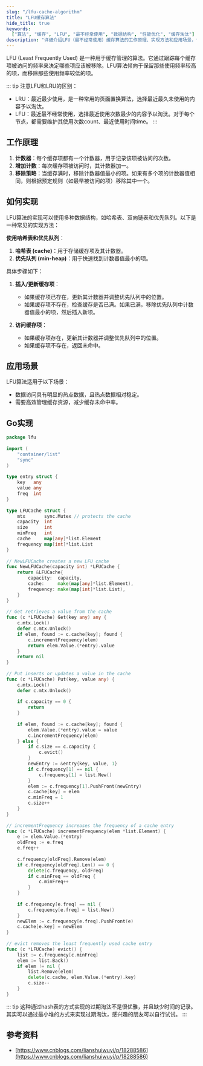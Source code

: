 ```yaml
---
slug: "/lfu-cache-algorithm"
title: "LFU缓存算法"
hide_title: true
keywords:
  ["算法", "缓存", "LFU", "最不经常使用", "数据结构", "性能优化", "缓存淘汰"]
description: "详细介绍LFU（最不经常使用）缓存算法的工作原理、实现方法和应用场景，包括缓存淘汰策略和性能分析"
---
```


LFU (Least Frequently Used) 是一种用于缓存管理的算法。它通过跟踪每个缓存项被访问的频率来决定哪些项应该被移除。LFU算法倾向于保留那些使用频率较高的项，而移除那些使用频率较低的项。

::: tip
注意LFU和LRU的区别：
*   LRU：最近最少使用，是一种常用的页面置换算法，选择最近最久未使用的内容予以淘汰。
*   LFU：最近最不经常使用，选择最近使用次数最少的内容予以淘汰。对于每个节点，都需要维护其使用次数count、最近使用时间time。
:::

## 工作原理

1.  **计数器**：每个缓存项都有一个计数器，用于记录该项被访问的次数。
2.  **增加计数**：每次缓存项被访问时，其计数器加一。
3.  **移除策略**：当缓存满时，移除计数器值最小的项。如果有多个项的计数器值相同，则根据预定规则（如最早被访问的项）移除其中一个。

## 如何实现

LFU算法的实现可以使用多种数据结构，如哈希表、双向链表和优先队列。以下是一种常见的实现方法：

**使用哈希表和优先队列**：

1.  **哈希表 (cache)**：用于存储缓存项及其计数器。
2.  **优先队列 (min-heap)**：用于快速找到计数器值最小的项。

具体步骤如下：

1.  **插入/更新缓存项**：
    
    *   如果缓存项已存在，更新其计数器并调整优先队列中的位置。
    *   如果缓存项不存在，检查缓存是否已满。如果已满，移除优先队列中计数器值最小的项，然后插入新项。
2.  **访问缓存项**：
    
    *   如果缓存项存在，更新其计数器并调整优先队列中的位置。
    *   如果缓存项不存在，返回未命中。

## 应用场景

LFU算法适用于以下场景：

*   数据访问具有明显的热点数据，且热点数据相对稳定。
*   需要高效管理缓存资源，减少缓存未命中率。

## Go实现

```go
package lfu
 
import (
    "container/list"
    "sync"
)
 
type entry struct {
    key   any
    value any
    freq  int
}
 
type LFUCache struct {
    mtx       sync.Mutex // protects the cache
    capacity  int
    size      int
    minFreq   int
    cache     map[any]*list.Element
    frequency map[int]*list.List
}
 
// NewLFUCache creates a new LFU cache
func NewLFUCache(capacity int) *LFUCache {
    return &LFUCache{
        capacity:  capacity,
        cache:     make(map[any]*list.Element),
        frequency: make(map[int]*list.List),
    }
}
 
// Get retrieves a value from the cache
func (c *LFUCache) Get(key any) any {
    c.mtx.Lock()
    defer c.mtx.Unlock()
    if elem, found := c.cache[key]; found {
        c.incrementFrequency(elem)
        return elem.Value.(*entry).value
    }
    return nil
}
 
// Put inserts or updates a value in the cache
func (c *LFUCache) Put(key, value any) {
    c.mtx.Lock()
    defer c.mtx.Unlock()
 
    if c.capacity == 0 {
        return
    }
 
    if elem, found := c.cache[key]; found {
        elem.Value.(*entry).value = value
        c.incrementFrequency(elem)
    } else {
        if c.size == c.capacity {
            c.evict()
        }
        newEntry := &entry{key, value, 1}
        if c.frequency[1] == nil {
            c.frequency[1] = list.New()
        }
        elem := c.frequency[1].PushFront(newEntry)
        c.cache[key] = elem
        c.minFreq = 1
        c.size++
    }
}
 
// incrementFrequency increases the frequency of a cache entry
func (c *LFUCache) incrementFrequency(elem *list.Element) {
    e := elem.Value.(*entry)
    oldFreq := e.freq
    e.freq++
 
    c.frequency[oldFreq].Remove(elem)
    if c.frequency[oldFreq].Len() == 0 {
        delete(c.frequency, oldFreq)
        if c.minFreq == oldFreq {
            c.minFreq++
        }
    }
 
    if c.frequency[e.freq] == nil {
        c.frequency[e.freq] = list.New()
    }
    newElem := c.frequency[e.freq].PushFront(e)
    c.cache[e.key] = newElem
}
 
// evict removes the least frequently used cache entry
func (c *LFUCache) evict() {
    list := c.frequency[c.minFreq]
    elem := list.Back()
    if elem != nil {
        list.Remove(elem)
        delete(c.cache, elem.Value.(*entry).key)
        c.size--
    }
}
```

::: tip
这种通过hash表的方式实现的过期淘汰不是很优雅，并且缺少时间的记录。其实可以通过最小堆的方式来实现过期淘汰，感兴趣的朋友可以自行试试。
:::

## 参考资料

*   [https://www.cnblogs.com/lianshuiwuyi/p/18288586](https://www.cnblogs.com/lianshuiwuyi/p/18288586)

  

  

  

  

